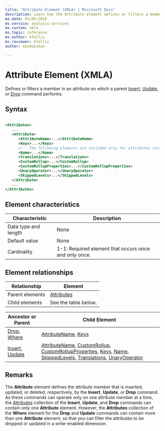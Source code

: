 ```yaml
---
title: "Attribute Element (XMLA) | Microsoft Docs"
description: Learn how the Attribute element defines or filters a member in an attribute on which a parent Insert, Update, or Drop command performs.
ms.date: 01/05/2020
ms.service: analysis-services
ms.custom: xmla
ms.topic: reference
ms.author: kfollis
ms.reviewer: kfollis
author: minewiskan

---
```

# Attribute Element (XMLA)

  Defines or filters a member in an attribute on which a parent [Insert](../xml-elements-commands/insert-element-xmla.md), [Update](../xml-elements-commands/update-element-xmla.md), or [Drop](../xml-elements-commands/drop-element-xmla.md) command performs.  
  
## Syntax  
  
```xml  
  
<Attributes>  
   ...  
   <Attribute>  
      <AttributeName>...</AttributeName>  
      <Keys>...</Keys>  
      <!-- The following elements are included only for attributes contained in the Attributes element of a parent Insert or Update command -->  
      <Name>...</Name>  
      <Translations>...</Translations>  
      <CustomRollup>...</CustomRollup>  
      <CustomRollupProperties>...</CustomRollupProperties>  
      <UnaryOperator>...</UnaryOperator>  
      <SkippedLevels>...</SkippedLevels>  
   </Attribute>  
   ...  
</Attributes>  
```  
  
## Element characteristics  
  
|Characteristic|Description|  
|--------------------|-----------------|  
|Data type and length|None|  
|Default value|None|  
|Cardinality|1-1: Required element that occurs once and only once.|  
  
## Element relationships  
  
|Relationship|Element|  
|------------------|-------------|  
|Parent elements|[Attributes](../xml-elements-properties/attributes-element-xmla.md)|  
|Child elements|See the table below.|  
  
|Ancestor or Parent|Child Element|  
|------------------------|-------------------|  
|[Drop](../xml-elements-commands/drop-element-xmla.md), [Where](../xml-elements-properties/where-element-xmla.md)|[AttributeName](../xml-elements-properties/attributename-element-xmla.md), [Keys](../xml-elements-properties/keys-element-xmla.md)|  
|[Insert](../xml-elements-commands/insert-element-xmla.md), [Update](../xml-elements-commands/update-element-xmla.md)|[AttributeName](../xml-elements-properties/attributename-element-xmla.md), [CustomRollup](../xml-elements-properties/customrollup-element-xmla.md), [CustomRollupProperties](../xml-elements-properties/customrollupproperties-element-xmla.md), [Keys](../xml-elements-properties/keys-element-xmla.md), [Name](../xml-elements-properties/name-element-xmla.md), [SkippedLevels](../xml-elements-properties/skippedlevels-element-xmla.md), [Translations](../xml-elements-properties/translations-element-xmla.md), [UnaryOperator](../xml-elements-properties/unaryoperator-element-xmla.md)|  
  
## Remarks  
 The **Attribute** element defines the attribute member that is inserted, updated, or deleted, respectively, by the **Insert**, **Update**, or **Drop** command. As these commands can operate only on one attribute member at a time, the [Attributes](../xml-elements-properties/attributes-element-xmla.md) collection of the **Insert**, **Update**, and **Drop** commands can contain only one **Attribute** element. However, the **Attributes** collection of the **Where** element for the **Drop** and **Update** commands can contain more than one **Attribute** element, so that you can filter the attributes to be dropped or updated in a write-enabled dimension.  
